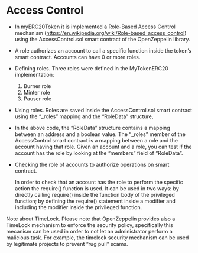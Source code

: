 # Access Control


- In myERC20Token it is implemented a Role-Based Access Control mechanism (https://en.wikipedia.org/wiki/Role-based_access_control) using the AccessControl.sol smart contract of the OpenZeppelin library.
- A role authorizes an account to call a specific function inside the token’s smart contract. Accounts can have 0 or more roles.
- Defining roles.
    Three roles were defined in the MyTokenERC20 implementation:
    1. Burner role
    2. Minter role
    3. Pauser role

- Using roles.
Roles are saved inside the AccessControl.sol smart contract using the “_roles” mapping and the “RoleData” structure,

- In the above code, the “RoleData” structure contains a mapping between an address and a boolean value. The “_roles” member of the AccessControl smart contract is a mapping between a role and the account having that role. Given an account and a role, you can test if the account has the role by looking at the “members” field of “RoleData”.

- Checking the role of accounts to authorize operations on smart contract.

    In order to check that an account has the role to perform the specific action the require() function is used. It can be used in two ways:
    by directly calling require() inside the function body of the privileged function;
    by defining the require() statement inside a modifier and including the modifier inside the privileged function.

Note about TimeLock.
Please note that OpenZeppelin provides also a TimeLock mechanism to enforce the security policy, specifically this mecanism can be used in order to not let an administrator perform a malicious task.
For example, the timelock security mechanism can be used by legitimate projects to prevent “rug pull” scams.